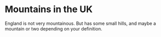 Mountains in the UK
===================
England is not very mountainous.
But has some small hills, and maybe a mountain or two depending on your definition.
